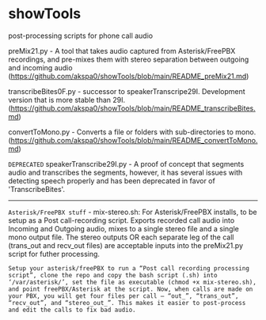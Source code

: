 # showTools
post-processing scripts for phone call audio

preMix21.py - A tool that takes audio captured from Asterisk/FreePBX recordings, and pre-mixes them with stereo separation between outgoing and incoming audio 
(https://github.com/akspa0/showTools/blob/main/README_preMix21.md)

transcribeBites0F.py - successor to speakerTranscripe29I. Development version that is more stable than 29I.
(https://github.com/akspa0/showTools/blob/main/README_transcribeBites.md)

convertToMono.py - Converts a file or folders with sub-directories to mono. 
(https://github.com/akspa0/showTools/blob/main/README_convertToMono.md)

``DEPRECATED``
speakerTranscribe29I.py - A proof of concept that segments audio and transcribes the segments, however, it has several issues with detecting speech properly and has been deprecated in favor of 'TranscribeBites'.

---

``Asterisk/FreePBX stuff`` - 
mix-stereo.sh: For Asterisk/FreePBX installs, to be setup as a Post call-recording script. Exports recorded call audio into Incoming and Outgoing audio, mixes to a single stereo file and a single mono output file. The stereo outputs OR each separate leg of the call (trans_out and recv_out files) are acceptable inputs into the preMix21.py script for futher processing.

``Setup your asterisk/freePBX to run a “Post call recording processing script”, clone the repo and copy the bash script (.sh) into ‘/var/asterisk/’, set the file as executable (chmod +x mix-stereo.sh), and point freePBX/Asterisk at the script. Now, when calls are made on your PBX, you will get four files per call – “out_”, “trans_out”, “recv_out”, and “stereo_out_”. This makes it easier to post-process and edit the calls to fix bad audio.``



